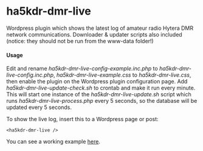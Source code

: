ha5kdr-dmr-live
===============

Wordpress plugin which shows the latest log of amateur radio Hytera DMR network communications.
Downloader & updater scripts also included (notice: they should not be run from the www-data folder!)

#### Usage

Edit and rename *ha5kdr-dmr-live-config-example.inc.php* to *ha5kdr-dmr-live-config.inc.php*,
*ha5kdr-dmr-live-example.css* to *ha5kdr-dmr-live.css*, then enable the plugin on the
Wordpress plugin configuration page. Add *ha5kdr-dmr-live-update-check.sh* to crontab and make it run
every minute. This will start one instance of the *ha5kdr-dmr-live-update.sh* script which runs
*ha5kdr-dmr-live-process.php* every 5 seconds, so the database will be updated every 5 seconds.

To show the live log, insert this to a Wordpress page or post:

```
<ha5kdr-dmr-live />
```

You can see a working example [here](http://www.ha5kdr.hu/projektek/dmr/status).
